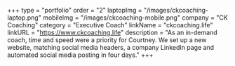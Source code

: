 +++
type = "portfolio"
order = "2"
laptopImg = "/images/ckcoaching-laptop.png"
mobileImg = "/images/ckcoaching-mobile.png"
company = "CK Coaching"
category = "Executive Coach"
linkName = "ckcoaching.life"
linkURL = "https://www.ckcoaching.life"
description = "As an in-demand coach, time and speed were a priority for Courtney. We set up a new website, matching social media headers, a company LinkedIn page and automated social media posting in four days."
+++
